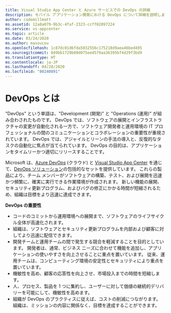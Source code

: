 ```yaml
---
title: Visual Studio App Center と Azure サービスでの DevOps の詳細
description: モバイル アプリケーション開発における DevOps について詳細を説明します。
author: codemillmatt
ms.assetid: 12a8a079-9b3c-4faf-2323-ccff02097224
ms.service: vs-appcenter
ms.topic: article
ms.date: 03/24/2020
ms.author: masoucou
ms.openlocfilehash: 1c87dc01d6fda5032556c175218d9aea46bed495
ms.sourcegitcommit: 849bb1729b89d075eed579aa36395bf4d29f3bd9
ms.translationtype: HT
ms.contentlocale: ja-JP
ms.lasthandoff: 04/28/2020
ms.locfileid: "80240891"
---
```

# <a name="what-is-devops"></a>DevOps とは
"DevOps" という単語は、"Development (開発)" と "Operations (運用)" が組み合わされたものです。 DevOps では、ソフトウェアの展開とインフラストラクチャの変更が自動化される一方で、ソフトウェア開発者と運用環境の IT プロフェッショナルの間のコミュニケーションとコラボレーションの重要性が重視されています。 DevOps では、アジャイルとリーンの手法の導入と、反復的なタスクの自動化に焦点が当てられています。 DevOps の目的は、アプリケーションをタイムリーかつ適切にリリースすることです。

Microsoft は、[Azure DevOps](https://azure.microsoft.com/services/devops/) (クラウド) と [Visual Studio App Center](https://azure.microsoft.com/services/app-center/) を通じて、[DevOps ソリューション](https://azure.microsoft.com/solutions/devops/)の包括的なセットを提供しています。 これらの製品により、チーム メンバーがソフトウェアの構築、テスト、および展開を迅速かつ頻繁に、確実に実行できる作業環境が作成されます。 新しい機能の展開、セキュリティ更新プログラム、およびバグの修正にかかる時間が短縮されるため、組織は目標をより迅速に達成できます。

**DevOps の重要性**
- コードのコミットから運用環境への展開まで、ソフトウェアのライフサイクル全体が高速化されます。
- 組織は、ソフトウェアとセキュリティ更新プログラムを内部および顧客に対してより迅速に配信できます。
- 開発チームと運用チームの間で発生する競合を軽減することを目的としています。 開発者は、通常、ビジネス ニーズに合わせて機能を追加し、アプリケーションの使いやすさを向上させることに重点を置いています。 従来、運用チームは、コンピューティング環境の安定性とセキュリティにより重点を置いています。
- 機敏性を高め、顧客の応答性を向上させ、市場投入までの時間を短縮します。
- 人、プロセス、製品を 1 つに集約し、ユーザーに対して価値の継続的デリバリーを可能にして、機敏性を高めます。
- 組織が DevOps のプラクティスに従えば、コストの削減につながります。 組織は、ミッションの内容に関係なく、目標を達成することができます。